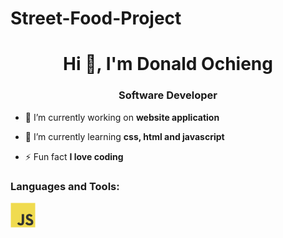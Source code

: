 # Street-Food-Project
<h1 align="center">Hi 👋, I'm Donald Ochieng</h1>
<h3 align="center">Software Developer</h3>

- 🔭 I’m currently working on **website application**

- 🌱 I’m currently learning **css, html and javascript**

- ⚡ Fun fact **I love coding**


<h3 align="left">Languages and Tools:</h3>
<p align="left"> <a href="https://developer.mozilla.org/en-US/docs/Web/JavaScript" target="_blank"> <img src="https://raw.githubusercontent.com/devicons/devicon/master/icons/javascript/javascript-original.svg" alt="javascript" width="40" height="40"/> </a> </p>
